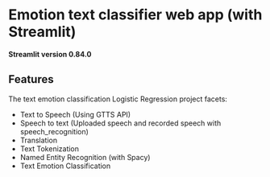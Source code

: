 # Emotion text classifier web app (with Streamlit)
**Streamlit version 0.84.0**
## Features
The text emotion classification Logistic Regression project facets:
* Text to Speech (Using GTTS API) 
* Speech to text (Uploaded speech and recorded speech with speech_recognition)
* Translation 
* Text Tokenization
* Named Entity Recognition (with Spacy) 
* Text Emotion Classification
